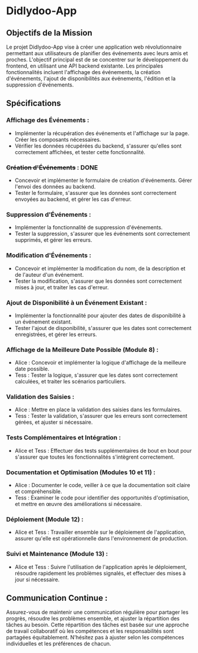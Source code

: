 # Didlydoo-App
## Objectifs de la Mission
Le projet Didlydoo-App vise à créer une application web révolutionnaire permettant aux utilisateurs de planifier des événements avec leurs amis et proches. L'objectif principal est de se concentrer sur le développement du frontend, en utilisant une API backend existante. Les principales fonctionnalités incluent l'affichage des événements, la création d'événements, l'ajout de disponibilités aux événements, l'édition et la suppression d'événements.

## Spécifications

### Affichage des Événements :
- Implémenter la récupération des événements et l'affichage sur la page. Créer les composants nécessaires.
- Vérifier les données récupérées du backend, s'assurer qu'elles sont correctement affichées, et tester cette fonctionnalité.
### ~~Création d'Événements~~ : DONE
- Concevoir et implémenter le formulaire de création d'événements. Gérer l'envoi des données au backend.
- Tester le formulaire, s'assurer que les données sont correctement envoyées au backend, et gérer les cas d'erreur.
### Suppression d'Événements :
- Implémenter la fonctionnalité de suppression d'événements.
- Tester la suppression, s'assurer que les événements sont correctement supprimés, et gérer les erreurs.
### Modification d'Événements  :
- Concevoir et implémenter la modification du nom, de la description et de l'auteur d'un événement.
- Tester la modification, s'assurer que les données sont correctement mises à jour, et traiter les cas d'erreur.
### Ajout de Disponibilité à un Événement Existant :
- Implémenter la fonctionnalité pour ajouter des dates de disponibilité à un événement existant.
- Tester l'ajout de disponibilité, s'assurer que les dates sont correctement enregistrées, et gérer les erreurs.

### Affichage de la Meilleure Date Possible (Module 8) :
- Alice : Concevoir et implémenter la logique d'affichage de la meilleure date possible.
- Tess : Tester la logique, s'assurer que les dates sont correctement calculées, et traiter les scénarios particuliers.
### Validation des Saisies :
- Alice : Mettre en place la validation des saisies dans les formulaires.
- Tess : Tester la validation, s'assurer que les erreurs sont correctement gérées, et ajuster si nécessaire.
### Tests Complémentaires et Intégration :
- Alice et Tess : Effectuer des tests supplémentaires de bout en bout pour s'assurer que toutes les fonctionnalités s'intègrent correctement.
### Documentation et Optimisation (Modules 10 et 11) :
- Alice : Documenter le code, veiller à ce que la documentation soit claire et compréhensible.
- Tess : Examiner le code pour identifier des opportunités d'optimisation, et mettre en œuvre des améliorations si nécessaire.
### Déploiement (Module 12) :
- Alice et Tess : Travailler ensemble sur le déploiement de l'application, assurer qu'elle est opérationnelle dans l'environnement de production.
### Suivi et Maintenance (Module 13) :
- Alice et Tess : Suivre l'utilisation de l'application après le déploiement, résoudre rapidement les problèmes signalés, et effectuer des mises à jour si nécessaire.

## Communication Continue :
Assurez-vous de maintenir une communication régulière pour partager les progrès, résoudre les problèmes ensemble, et ajuster la répartition des tâches au besoin.
Cette répartition des tâches est basée sur une approche de travail collaboratif où les compétences et les responsabilités sont partagées équitablement. N'hésitez pas à ajuster selon les compétences individuelles et les préférences de chacun.